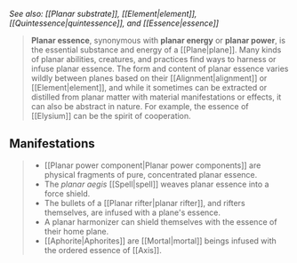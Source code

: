 *See also: [[Planar substrate]], [[Element|element]], [[Quintessence|quintessence]], and [[Essence|essence]]*
> **Planar essence**, synonymous with **planar energy** or **planar power**, is the essential substance and energy of a [[Plane|plane]]. Many kinds of planar abilities, creatures, and practices find ways to harness or infuse planar essence.
> The form and content of planar essence varies wildly between planes based on their [[Alignment|alignment]] or [[Element|element]], and while it sometimes can be extracted or distilled from planar matter with material manifestations or effects, it can also be abstract in nature. For example, the essence of [[Elysium]] can be the spirit of cooperation.


## Manifestations

> - [[Planar power component|Planar power components]] are physical fragments of pure, concentrated planar essence.
> - The *planar aegis* [[Spell|spell]] weaves planar essence into a force shield.
> - The bullets of a [[Planar rifter|planar rifter]], and rifters themselves, are infused with a plane's essence.
> - A planar harmonizer can shield themselves with the essence of their home plane.
> - [[Aphorite|Aphorites]] are [[Mortal|mortal]] beings infused with the ordered essence of [[Axis]].







